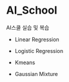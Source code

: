 # AI_School
AI스쿨 실습 및 복습

- Linear Regression
    
- Logistic Regression 

- Kmeans

- Gaussian Mixture
